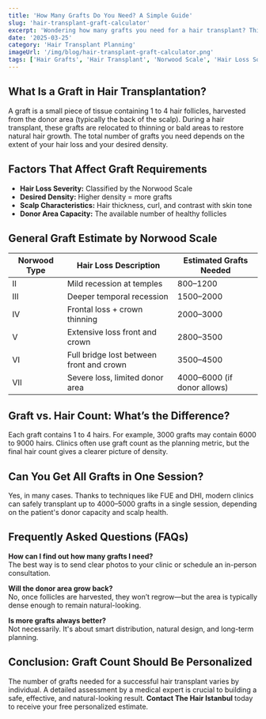 ```yaml
---
title: 'How Many Grafts Do You Need? A Simple Guide'  
slug: 'hair-transplant-graft-calculator'  
excerpt: 'Wondering how many grafts you need for a hair transplant? This guide breaks down everything you need to know based on your hair loss pattern, goals, and donor availability.'  
date: '2025-03-25'  
category: 'Hair Transplant Planning'  
imageUrl: '/img/blog/hair-transplant-graft-calculator.png'  
tags: ['Hair Grafts', 'Hair Transplant', 'Norwood Scale', 'Hair Loss Solutions']  
---
```


<h2>What Is a Graft in Hair Transplantation?</h2>  
<p>A graft is a small piece of tissue containing 1 to 4 hair follicles, harvested from the donor area (typically the back of the scalp). During a hair transplant, these grafts are relocated to thinning or bald areas to restore natural hair growth. The total number of grafts you need depends on the extent of your hair loss and your desired density.</p>

<h2>Factors That Affect Graft Requirements</h2>  
<ul>
  <li><strong>Hair Loss Severity:</strong> Classified by the Norwood Scale</li>
  <li><strong>Desired Density:</strong> Higher density = more grafts</li>
  <li><strong>Scalp Characteristics:</strong> Hair thickness, curl, and contrast with skin tone</li>
  <li><strong>Donor Area Capacity:</strong> The available number of healthy follicles</li>
</ul>

<h2>General Graft Estimate by Norwood Scale</h2>  
<table>
  <thead>
    <tr>
      <th>Norwood Type</th>
      <th>Hair Loss Description</th>
      <th>Estimated Grafts Needed</th>
    </tr>
  </thead>
  <tbody>
    <tr>
      <td>II</td>
      <td>Mild recession at temples</td>
      <td>800–1200</td>
    </tr>
    <tr>
      <td>III</td>
      <td>Deeper temporal recession</td>
      <td>1500–2000</td>
    </tr>
    <tr>
      <td>IV</td>
      <td>Frontal loss + crown thinning</td>
      <td>2000–3000</td>
    </tr>
    <tr>
      <td>V</td>
      <td>Extensive loss front and crown</td>
      <td>2800–3500</td>
    </tr>
    <tr>
      <td>VI</td>
      <td>Full bridge lost between front and crown</td>
      <td>3500–4500</td>
    </tr>
    <tr>
      <td>VII</td>
      <td>Severe loss, limited donor area</td>
      <td>4000–6000 (if donor allows)</td>
    </tr>
  </tbody>
</table>

<h2>Graft vs. Hair Count: What’s the Difference?</h2>  
<p>Each graft contains 1 to 4 hairs. For example, 3000 grafts may contain 6000 to 9000 hairs. Clinics often use graft count as the planning metric, but the final hair count gives a clearer picture of density.</p>

<h2>Can You Get All Grafts in One Session?</h2>  
<p>Yes, in many cases. Thanks to techniques like FUE and DHI, modern clinics can safely transplant up to 4000–5000 grafts in a single session, depending on the patient's donor capacity and scalp health.</p>

<h2>Frequently Asked Questions (FAQs)</h2>  
<p><strong>How can I find out how many grafts I need?</strong><br/>The best way is to send clear photos to your clinic or schedule an in-person consultation.</p>  
<p><strong>Will the donor area grow back?</strong><br/>No, once follicles are harvested, they won’t regrow—but the area is typically dense enough to remain natural-looking.</p>  
<p><strong>Is more grafts always better?</strong><br/>Not necessarily. It's about smart distribution, natural design, and long-term planning.</p>

<h2>Conclusion: Graft Count Should Be Personalized</h2>  
<p>The number of grafts needed for a successful hair transplant varies by individual. A detailed assessment by a medical expert is crucial to building a safe, effective, and natural-looking result. <strong>Contact The Hair Istanbul</strong> today to receive your free personalized estimate.</p>
